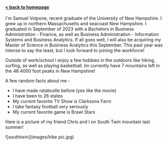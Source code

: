 #### [< back to homepage](./index.md)
I'm  Samuel Volpone, recent graduate of the University of New Hampshire. I grew up in northern Massachusetts and seacoast New Hampshire. I graduated in September of 2023 with a Bachelors in Business Administration - Finance, as well as Business Administration - Information Systems and Business Analytics. If all goes well, I will also be acquiring my Master of Science in Business Analytics this September. This past year was intense to say the least, but I look forward to joining the workforce!

Outside of work/school I enjoy a few hobbies in the outdoors like hiking, surfing, as well as playing basketball. Im currently have 7 mountains left in the 48 4000 foot peaks in New Hampshire! 

A few random facts about me -
* I have made ratatouille before (yes like the movie)
* I have been to 26 states
* My current favorite TV Show is Clarksons Farm
* I take fantasy football very seriously
* My current favorite game is Brawl Stars

Here is a picture of my friend Chris and I on South Twin mountain last summer!

![southtwin](images/hike pic.jpg)
